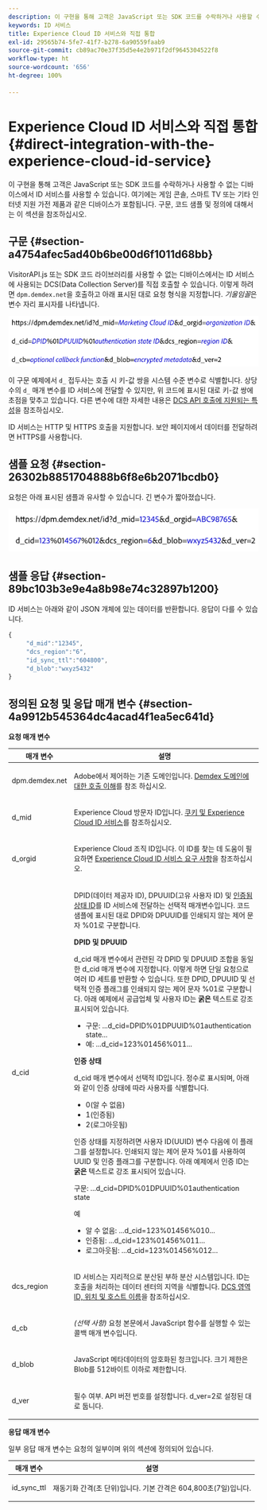 ```yaml
---
description: 이 구현을 통해 고객은 JavaScript 또는 SDK 코드를 수락하거나 사용할 수 없는 디바이스에서 ID 서비스를 사용할 수 있습니다. 여기에는 게임 콘솔, 스마트 TV 또는 기타 인터넷 지원 가전 제품과 같은 디바이스가 포함됩니다. 구문, 코드 샘플 및 정의에 대해서는 이 섹션을 참조하십시오.
keywords: ID 서비스
title: Experience Cloud ID 서비스와 직접 통합
exl-id: 29565b74-5fe7-41f7-b278-6a90559faab9
source-git-commit: cb89ac70e37f35d5e4e2b971f2df9645304522f8
workflow-type: ht
source-wordcount: '656'
ht-degree: 100%

---
```


# Experience Cloud ID 서비스와 직접 통합 {#direct-integration-with-the-experience-cloud-id-service}

이 구현을 통해 고객은 JavaScript 또는 SDK 코드를 수락하거나 사용할 수 없는 디바이스에서 ID 서비스를 사용할 수 있습니다. 여기에는 게임 콘솔, 스마트 TV 또는 기타 인터넷 지원 가전 제품과 같은 디바이스가 포함됩니다. 구문, 코드 샘플 및 정의에 대해서는 이 섹션을 참조하십시오.

## 구문 {#section-a4754afec5ad40b6be00d6f1011d68bb}

VisitorAPI.js 또는 SDK 코드 라이브러리를 사용할 수 없는 디바이스에서는 ID 서비스에 사용되는 DCS(Data Collection Server)를 직접 호출할 수 있습니다. 이렇게 하려면 `dpm.demdex.net`을 호출하고 아래 표시된 대로 요청 형식을 지정합니다. *기울임꼴*&#x200B;은 변수 자리 표시자를 나타냅니다.

![](assets/directSyntax.png)

이 구문 예제에서 `d_` 접두사는 호출 시 키-값 쌍을 시스템 수준 변수로 식별합니다. 상당수의 `d_` 매개 변수를 ID 서비스에 전달할 수 있지만, 위 코드에 표시된 대로 키-값 쌍에 초점을 맞추고 있습니다. 다른 변수에 대한 자세한 내용은 [DCS API 호출에 지원되는 특성](https://experienceleague.adobe.com/docs/audience-manager/user-guide/api-and-sdk-code/dcs/dcs-api-reference/dcs-keys.html?lang=ko-KR)을 참조하십시오.

ID 서비스는 HTTP 및 HTTPS 호출을 지원합니다. 보안 페이지에서 데이터를 전달하려면 HTTPS를 사용합니다.

## 샘플 요청 {#section-26302b8851704888b6f8e6b2071bcdb0}

요청은 아래 표시된 샘플과 유사할 수 있습니다. 긴 변수가 짧아졌습니다.

![](assets/directExample.png)

## 샘플 응답 {#section-89bc103b3e9e4a8b98e74c32897b1200}

ID 서비스는 아래와 같이 JSON 개체에 있는 데이터를 반환합니다. 응답이 다를 수 있습니다.

```js
{
     "d_mid":"12345",
     "dcs_region":"6",
     "id_sync_ttl":"604800",
     "d_blob":"wxyz5432"
}
```

## 정의된 요청 및 응답 매개 변수 {#section-4a9912b545364dc4acad4f1ea5ec641d}

**요청 매개 변수**

<table id="table_C8FFA89AB74E4E31A6926CDE5CD54217"> 
 <thead> 
  <tr> 
   <th colname="col1" class="entry"> 매개 변수 </th> 
   <th colname="col2" class="entry"> 설명 </th> 
  </tr> 
 </thead>
 <tbody> 
  <tr> 
   <td colname="col1"> <p> <span class="codeph"> dpm.demdex.net</span> </p> </td> 
   <td colname="col2"> <p><span class="keyword">Adobe</span>에서 제어하는 기존 도메인입니다. <a href="https://experienceleague.adobe.com/docs/audience-manager/user-guide/reference/demdex-calls.html?lang=ko-KR" format="https" scope="external">Demdex 도메인에 대한 호출 이해</a>를 참조 하십시오. </p> </td> 
  </tr> 
  <tr> 
   <td colname="col1"> <p> <span class="codeph"> d_mid</span> </p> </td> 
   <td colname="col2"> <p>Experience Cloud 방문자 ID입니다. <a href="../introduction/cookies.md" format="dita" scope="local">쿠키 및 Experience Cloud ID 서비스</a>를 참조하십시오. </p> </td> 
  </tr> 
  <tr> 
   <td colname="col1"> <p> <span class="codeph"> d_orgid</span> </p> </td> 
   <td colname="col2"> <p>Experience Cloud 조직 ID입니다. 이 ID를 찾는 데 도움이 필요하면 <a href="../reference/requirements.md" format="dita" scope="local">Experience Cloud ID 서비스 요구 사항</a>을 참조하십시오. </p> </td> 
  </tr> 
  <tr> 
   <td colname="col1"> <p> <span class="codeph"> d_cid</span> </p> </td> 
   <td colname="col2"> <p>DPID(데이터 제공자 ID), DPUUID(고유 사용자 ID) 및 <a href="../reference/authenticated-state.md" format="dita" scope="local"> 인증됨 상태 ID</a>를 ID 서비스에 전달하는 선택적 매개변수입니다. 코드 샘플에 표시된 대로 DPID와 DPUUID를 인쇄되지 않는 제어 문자 <span class="codeph">%01</span>로 구분합니다. </p> <p> <b>DPID 및 DPUUID</b> </p> <p><span class="codeph">d_cid</span> 매개 변수에서 관련된 각 DPID 및 DPUUID 조합을 동일한 <span class="codeph">d_cid</span> 매개 변수에 지정합니다. 이렇게 하면 단일 요청으로 여러 ID 세트를 반환할 수 있습니다. 또한 DPID, DPUUID 및 선택적 인증 플래그를 인쇄되지 않는 제어 문자 <span class="codeph">%01</span>로 구분합니다. 아래 예제에서 공급업체 및 사용자 ID는 <b>굵은</b> 텍스트로 강조 표시되어 있습니다. </p> 
    <ul id="ul_2E19D837296B40E9ACD096495CF711C5"> 
     <li id="li_5B94B057654440B99B989BA60E4ED053">구문: <span class="codeph">...d_cid=DPID%01DPUUID%01authentication state...</span> </li> 
     <li id="li_B07833EF51D54F088574B7B7F9FB841A">예: <span class="codeph">...d_cid=123%01456%011...</span> </li> 
    </ul> <p> <b>인증 상태</b> </p> <p><span class="codeph">d_cid</span> 매개 변수에서 선택적 ID입니다. 정수로 표시되며, 아래와 같이 인증 상태에 따라 사용자를 식별합니다. </p> 
    <ul id="ul_E2B36922B11C4AA2A9016B6E2DC9EDAA"> 
     <li id="li_31C018E3F9514B938C73EF40C436715F"> <span class="codeph"> 0</span>(알 수 없음) </li> 
     <li id="li_1F125C3879324C2F8EF4613C0ECB5F02"> <span class="codeph"> 1</span>(인증됨) </li> 
     <li id="li_EF6792D0115D407485079D5D7480D965"> <span class="codeph"> 2</span>(로그아웃됨) </li> 
    </ul> <p>인증 상태를 지정하려면 사용자 ID(UUID) 변수 다음에 이 플래그를 설정합니다. 인쇄되지 않는 제어 문자 <span class="codeph">%01</span>를 사용하여 UUID 및 인증 플래그를 구분합니다. 아래 예제에서 인증 ID는 <b>굵은</b> 텍스트로 강조 표시되어 있습니다. </p> <p>구문: <span class="codeph">...d_cid=DPID%01DPUUID%01authentication state</span> </p> <p>예 </p> 
    <ul id="ul_4C1054CE860A4D9C8DD85C2A8020C47F"> 
     <li id="li_AD4000BF3E0146C0BD37B1EC513EC314">알 수 없음: <span class="codeph">...d_cid=123%01456%010...</span> </li> 
     <li id="li_B037D424AADA4D41BF29381A9602AE61">인증됨: <span class="codeph">...d_cid=123%01456%011...</span> </li> 
     <li id="li_0410FCB9E60D4DD08E7898D814E1C3C9">로그아웃됨: <span class="codeph">...d_cid=123%01456%012...</span> </li> 
    </ul> </td> 
  </tr> 
  <tr> 
   <td colname="col1"> <p> <span class="codeph"> dcs_region</span> </p> </td> 
   <td colname="col2"> <p>ID 서비스는 지리적으로 분산된 부하 분산 시스템입니다. ID는 호출을 처리하는 데이터 센터의 지역을 식별합니다. <a href="https://experienceleague.adobe.com/docs/audience-manager/user-guide/api-and-sdk-code/dcs/dcs-api-reference/dcs-regions.html?lang=ko-KR" format="https" scope="external">DCS 영역 ID, 위치 및 호스트 이름</a>을 참조하십시오. </p> </td> 
  </tr> 
  <tr> 
   <td colname="col1"> <p> <span class="codeph"> d_cb</span> </p> </td> 
   <td colname="col2"> <p> <i>(선택 사항)</i> 요청 본문에서 JavaScript 함수를 실행할 수 있는 콜백 매개 변수입니다. </p> </td> 
  </tr> 
  <tr> 
   <td colname="col1"> <p> <span class="codeph"> d_blob</span> </p> </td> 
   <td colname="col2"> <p>JavaScript 메타데이터의 암호화된 청크입니다. 크기 제한은 Blob를 512바이트 이하로 제한합니다. </p> </td> 
  </tr> 
  <tr> 
   <td colname="col1"> <p> <span class="codeph"> d_ver</span> </p> </td> 
   <td colname="col2"> <p>필수 여부. API 버전 번호를 설정합니다. <span class="codeph">d_ver=2</span>로 설정된 대로 둡니다. </p> </td> 
  </tr> 
 </tbody> 
</table>

**응답 매개 변수**

일부 응답 매개 변수는 요청의 일부이며 위의 섹션에 정의되어 있습니다.

<table id="table_58D0E8876DDC4A81B1F24F845E87EC18"> 
 <thead> 
  <tr> 
   <th colname="col1" class="entry"> 매개 변수 </th> 
   <th colname="col2" class="entry"> 설명 </th> 
  </tr> 
 </thead>
 <tbody> 
  <tr> 
   <td colname="col1"> <p> <span class="codeph"> id_sync_ttl</span> </p> </td> 
   <td colname="col2"> <p>재동기화 간격(초 단위)입니다. 기본 간격은 604,800초(7일)입니다. </p> </td> 
  </tr> 
 </tbody> 
</table>
